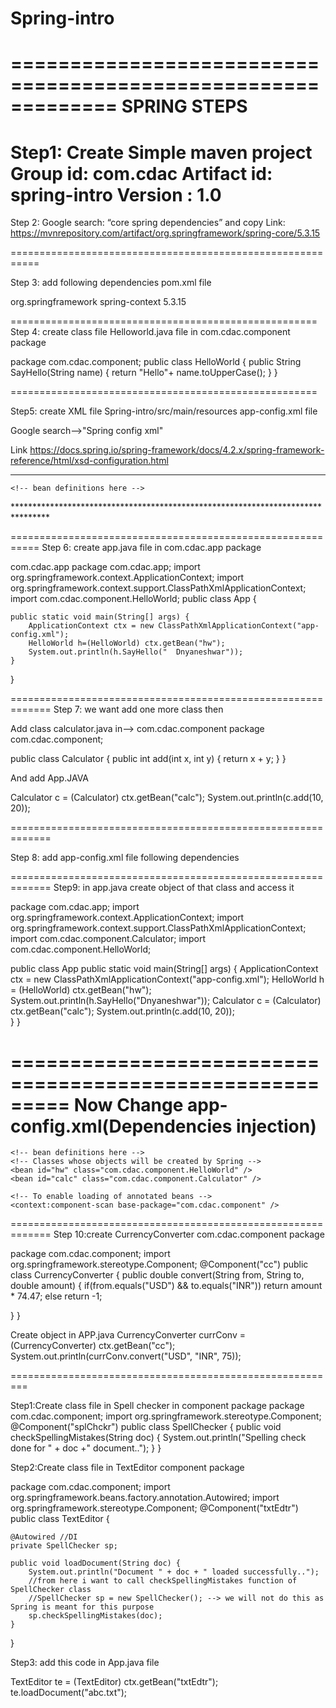 # Spring-intro

=============================================================
  SPRING STEPS
=============================================================
Step1:   Create Simple maven project
                               Group id: com.cdac
                               Artifact id: spring-intro
                               Version : 1.0
===========================================================

Step 2:    Google search: “core spring dependencies” and copy 
Link:      https://mvnrepository.com/artifact/org.springframework/spring-core/5.3.15

===========================================================

Step 3: add following dependencies  pom.xml file

 <dependencies>
<!-- https://mvnrepository.com/artifact/org.springframework/spring-core -->
<dependency>
    <groupId>org.springframework</groupId>
    <artifactId>spring-context</artifactId>
    <version>5.3.15</version>
</dependency>
 </dependencies>

=====================================================
Step 4: create class file Helloworld.java  file in
               com.cdac.component  package

package com.cdac.component;
public class HelloWorld {
	public String SayHello(String name) {
		return "Hello"+ name.toUpperCase();
	}
}

=====================================================

Step5: create XML file Spring-intro/src/main/resources app-config.xml file

Google search-->"Spring config xml"

Link https://docs.spring.io/spring-framework/docs/4.2.x/spring-framework-reference/html/xsd-configuration.html

*********************************************************************************
<?xml version="1.0" encoding="UTF-8"?>
<beans xmlns="http://www.springframework.org/schema/beans"
    xmlns:xsi="http://www.w3.org/2001/XMLSchema-instance"
    xsi:schemaLocation="
        http://www.springframework.org/schema/beans http://www.springframework.org/schema/beans/spring-beans.xsd">

    <!-- bean definitions here -->
<bean id="hw" class="com.cdac.component.helloworld" />
</beans>
********************************************************************************

===========================================================
Step 6: create app.java file in com.cdac.app package

com.cdac.app
package com.cdac.app;
import org.springframework.context.ApplicationContext;
import org.springframework.context.support.ClassPathXmlApplicationContext;
import com.cdac.component.HelloWorld;
public class App {

	public static void main(String[] args) {
		ApplicationContext ctx = new ClassPathXmlApplicationContext("app-config.xml");
		HelloWorld h=(HelloWorld) ctx.getBean("hw");
		System.out.println(h.SayHello("  Dnyaneshwar"));
	}
}

=============================================================
Step 7: we want add one more class then
 
Add class calculator.java in—> com.cdac.component
package com.cdac.component;

public class Calculator {
	public int add(int x, int y) {
		return x + y;
	}
}

And add App.JAVA

Calculator c = (Calculator) ctx.getBean("calc");
System.out.println(c.add(10, 20));

=============================================================

Step 8: add app-config.xml file following dependencies
<bean id="hw" class="com.cdac.component.helloworld" />
<bean id="calc" class="com.cdac.component.Calculator" />

=============================================================
Step9:  in app.java create object of that class and access it

package com.cdac.app;
import org.springframework.context.ApplicationContext;
import org.springframework.context.support.ClassPathXmlApplicationContext;
import com.cdac.component.Calculator;
import com.cdac.component.HelloWorld;

public class App
public static void main(String[] args) {
ApplicationContext ctx = new ClassPathXmlApplicationContext("app-config.xml");
            HelloWorld h = (HelloWorld) ctx.getBean("hw");
            System.out.println(h.SayHello("Dnyaneshwar"));
            Calculator c = (Calculator) ctx.getBean("calc");
            System.out.println(c.add(10, 20));		
}
}

=========================================================
                        Now Change app-config.xml(Dependencies injection)
=========================================================
<?xml version="1.0" encoding="UTF-8"?>
<beans 
	xmlns="http://www.springframework.org/schema/beans"
	xmlns:context="http://www.springframework.org/schema/context"
    xmlns:xsi="http://www.w3.org/2001/XMLSchema-instance"
    xsi:schemaLocation="
        http://www.springframework.org/schema/beans http://www.springframework.org/schema/beans/spring-beans.xsd
        http://www.springframework.org/schema/context http://www.springframework.org/schema/context/spring-context.xsd">

    <!-- bean definitions here -->
    <!-- Classes whose objects will be created by Spring -->
	<bean id="hw" class="com.cdac.component.HelloWorld" />	
	<bean id="calc" class="com.cdac.component.Calculator" />
	
	<!-- To enable loading of annotated beans -->
	<context:component-scan base-package="com.cdac.component" />
</beans>
=============================================================
Step 10:create CurrencyConverter com.cdac.component package


package com.cdac.component;
import org.springframework.stereotype.Component;
@Component("cc")
public class CurrencyConverter {
	public double convert(String from, String to, double amount) {
		if(from.equals("USD") && to.equals("INR"))
			return amount * 74.47;
		else
			return -1;

}
}

Create object in APP.java
CurrencyConverter currConv = (CurrencyConverter) ctx.getBean("cc");
System.out.println(currConv.convert("USD", "INR", 75));

=========================================================

  
Step1:Create class file in Spell checker in component package
package com.cdac.component;
import org.springframework.stereotype.Component;
@Component("splChckr")
public class SpellChecker {
	public void checkSpellingMistakes(String doc) {
		System.out.println("Spelling check done for " + doc +" document..");
	}
}

Step2:Create class file in TextEditor component package

package com.cdac.component;
import org.springframework.beans.factory.annotation.Autowired;
import org.springframework.stereotype.Component;
@Component("txtEdtr")
public class TextEditor {

	@Autowired //DI
	private SpellChecker sp;
	
	public void loadDocument(String doc) {
		System.out.println("Document " + doc + " loaded successfully..");
		//from here i want to call checkSpellingMistakes function of SpellChecker class
		//SpellChecker sp = new SpellChecker(); --> we will not do this as Spring is meant for this purpose
		sp.checkSpellingMistakes(doc);
	}
}


Step3: add this code in App.java file

TextEditor te = (TextEditor) ctx.getBean("txtEdtr");
te.loadDocument("abc.txt");

